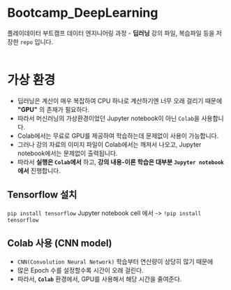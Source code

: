 # Bootcamp_DeepLearning
 플레이데이터 부트캠프 데이터 엔지니어링 과정 - **딥러닝** 강의 파일, 복습파일 등을 저장한 `repo` 입니다.
 <br><br>

# 가상 환경
 - 딥러닝은 계산이 매우 복잡하여 CPU 하나로 계산하기엔 너무 오래 걸리기 때문에 **"GPU"** 의 존재가 필요하다.
 - 따라서 머신러닝의 가상환경이었던 Jupyter notebook이 아닌 `Colab`을 사용합니다.
 - Colab에서는 무료로 GPU를 제공하여 학습하는데 문제없이 사용이 가능합니다.
 - 그러나 강의 자료의 이미지 파일이 Colab에서는 깨져서 나오고, Jupyter notebook에서는 문제없이 출력됩니다.
 - 따라서 **실행은 `Colab`에서** 하고, **강의 내용-이론 학습은 대부분 `Jupyter notebook` 에서** 진행합니다.

## Tensorflow 설치
`pip install tensorflow`
Jupyter notebook cell 에서 -> `!pip install tensorflow`

## Colab 사용 (CNN model)
- `CNN(Convolution Neural Network)` 학습부터 연산량이 상당히 많기 때문에
- 많은 Epoch 수를 설정할수록 시간이 오래 걸린다.
- 따라서, **`Colab`** 환경에서, GPU를 사용해서 해당 시간을 줄여준다.

